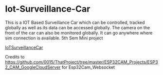 # Iot-Surveillance-Car
This is a IOT Based Surveillance Car which can be controlled, tracked globally as well as its data can be accessed globally. The camera on the front of the car can also be monitored globally. It can go anywhere where sim connection is available. 5th Sem Mini project 


[IoTSurveillanceCar](https://drive.google.com/drive/folders/1_pQpuXSAYKsH_x7ukkNjpCmN0-u0HSWJ?usp=sharing)

Credits to https://github.com/0015/ThatProject/tree/master/ESP32CAM_Projects/ESP32_CAM_GoogleCloudServer for Esp32Cam_Websocket
